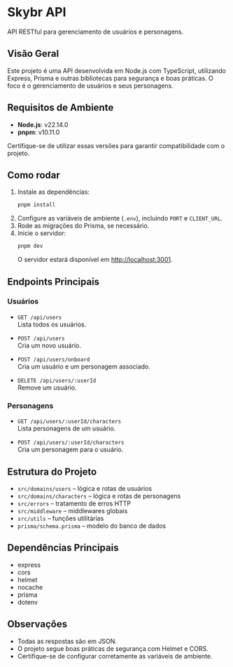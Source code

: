 # Skybr API

API RESTful para gerenciamento de usuários e personagens.

## Visão Geral

Este projeto é uma API desenvolvida em Node.js com TypeScript, utilizando Express, Prisma e outras bibliotecas para segurança e boas práticas. O foco é o gerenciamento de usuários e seus personagens.

## Requisitos de Ambiente

- **Node.js**: v22.14.0
- **pnpm**: v10.11.0

Certifique-se de utilizar essas versões para garantir compatibilidade com o projeto.

## Como rodar

1. Instale as dependências:
   ```bash
   pnpm install
   ```
2. Configure as variáveis de ambiente (`.env`), incluindo `PORT` e `CLIENT_URL`.
3. Rode as migrações do Prisma, se necessário.
4. Inicie o servidor:
   ```bash
   pnpm dev
   ```
   O servidor estará disponível em [http://localhost:3001](http://localhost:3001).

## Endpoints Principais

### Usuários

- `GET /api/users`  
  Lista todos os usuários.

- `POST /api/users`  
  Cria um novo usuário.

- `POST /api/users/onboard`  
  Cria um usuário e um personagem associado.

- `DELETE /api/users/:userId`  
  Remove um usuário.

### Personagens

- `GET /api/users/:userId/characters`  
  Lista personagens de um usuário.

- `POST /api/users/:userId/characters`  
  Cria um personagem para o usuário.

## Estrutura do Projeto

- `src/domains/users` – lógica e rotas de usuários
- `src/domains/characters` – lógica e rotas de personagens
- `src/errors` – tratamento de erros HTTP
- `src/middleware` – middlewares globais
- `src/utils` – funções utilitárias
- `prisma/schema.prisma` – modelo do banco de dados

## Dependências Principais

- express
- cors
- helmet
- nocache
- prisma
- dotenv

## Observações

- Todas as respostas são em JSON.
- O projeto segue boas práticas de segurança com Helmet e CORS.
- Certifique-se de configurar corretamente as variáveis de ambiente.
